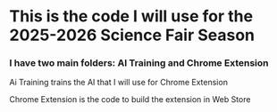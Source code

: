 # This is the code I will use for the 2025-2026 Science Fair Season

### I have two main folders: AI Training and Chrome Extension

Ai Training trains the AI that I will use for Chrome Extension

Chrome Extension is the code to build the extension in Web Store